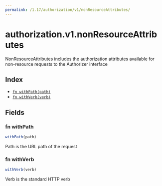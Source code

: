 ```yaml
---
permalink: /1.17/authorization/v1/nonResourceAttributes/
---
```


# authorization.v1.nonResourceAttributes

NonResourceAttributes includes the authorization attributes available for non-resource requests to the Authorizer interface

## Index

* [`fn withPath(path)`](#fn-withpath)
* [`fn withVerb(verb)`](#fn-withverb)

## Fields

### fn withPath

```ts
withPath(path)
```

Path is the URL path of the request

### fn withVerb

```ts
withVerb(verb)
```

Verb is the standard HTTP verb